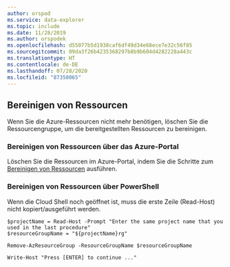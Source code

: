 ```yaml
---
author: orspod
ms.service: data-explorer
ms.topic: include
ms.date: 11/28/2019
ms.author: orspodek
ms.openlocfilehash: d55077b5d1938caf6df49d34e68ece7e32c56f85
ms.sourcegitcommit: 09da3f26b4235368297b8b9b604d4282228a443c
ms.translationtype: HT
ms.contentlocale: de-DE
ms.lasthandoff: 07/28/2020
ms.locfileid: "87350065"
---
```

## <a name="clean-up-resources"></a>Bereinigen von Ressourcen

Wenn Sie die Azure-Ressourcen nicht mehr benötigen, löschen Sie die Ressourcengruppe, um die bereitgestellten Ressourcen zu bereinigen. 

### <a name="clean-up-resources-using-the-azure-portal"></a>Bereinigen von Ressourcen über das Azure-Portal

Löschen Sie die Ressourcen im Azure-Portal, indem Sie die Schritte zum [Bereinigen von Ressourcen](../create-cluster-database-portal.md#clean-up-resources) ausführen.

### <a name="clean-up-resources-using-powershell"></a>Bereinigen von Ressourcen über PowerShell

Wenn die Cloud Shell noch geöffnet ist, muss die erste Zeile (Read-Host) nicht kopiert/ausgeführt werden.

```azurepowershell-interactive
$projectName = Read-Host -Prompt "Enter the same project name that you used in the last procedure"
$resourceGroupName = "${projectName}rg"

Remove-AzResourceGroup -ResourceGroupName $resourceGroupName

Write-Host "Press [ENTER] to continue ..."
```